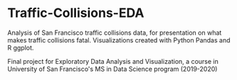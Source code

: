 # Traffic-Collisions-EDA

Analysis of San Francisco traffic collisions data, for presentation on what makes traffic collisions fatal. Visualizations created with Python Pandas and R ggplot.

Final project for Exploratory Data Analysis and Visualization, a course in University of San Francisco's MS in Data Science program (2019-2020)
